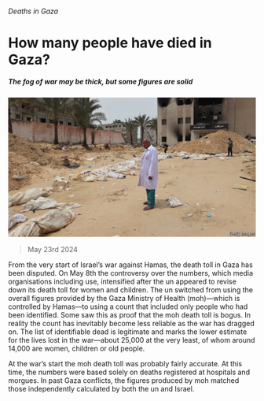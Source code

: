 ###### Deaths in Gaza

# How many people have died in Gaza? 

##### The fog of war may be thick, but some figures are solid 

![image](images/20240525_MAP507.jpg) 

> May 23rd 2024 

From the very start of Israel’s war against Hamas, the death toll in Gaza has been disputed. On May 8th the controversy over the numbers, which media organisations including  use, intensified after the un appeared to revise down its death toll for women and children. The un switched from using the overall figures provided by the Gaza Ministry of Health (moh)—which is controlled by Hamas—to using a count that included only people who had been identified. Some saw this as proof that the moh death toll is bogus. In reality the count has inevitably become less reliable as the war has dragged on. The list of identifiable dead is legitimate and marks the lower estimate for the lives lost in the war—about 25,000 at the very least, of whom around 14,000 are women, children or old people.

At the war’s start the moh death toll was probably fairly accurate. At this time, the numbers were based solely on deaths registered at hospitals and morgues. In past Gaza conflicts, the figures produced by moh matched those independently calculated by both the un and Israel.

